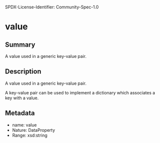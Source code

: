 SPDX-License-Identifier: Community-Spec-1.0

# value

## Summary

A value used in a generic key-value pair.

## Description

A value used in a generic key-value pair.

A key-value pair can be used to implement a dictionary which associates a key
with a value.

## Metadata

- name: value
- Nature: DataProperty
- Range: xsd:string
